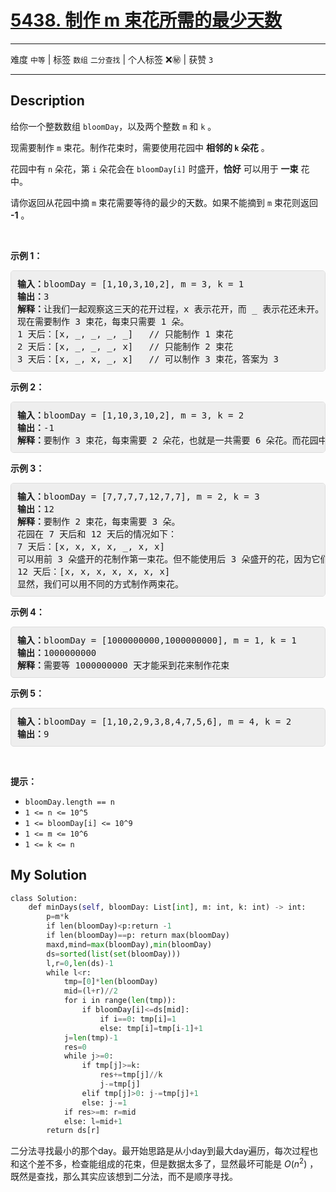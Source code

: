 # [5438. 制作 m 束花所需的最少天数](https://leetcode-cn.com/problems/minimum-number-of-days-to-make-m-bouquets/)

---

难度 `中等` | 标签 `数组` `二分查找`  | 个人标签 ❌㊙️ | 获赞 `3`

---

## Description

<style>
section pre{
    background-color: #eee;
    border: 1px solid #ddd;
    padding:10px;
    border-radius: 5px;
}
</style>
<section>
<p>给你一个整数数组 <code>bloomDay</code>，以及两个整数 <code>m</code> 和 <code>k</code> 。</p>
<p>现需要制作 <code>m</code> 束花。制作花束时，需要使用花园中 <strong>相邻的 <code>k</code> 朵花</strong> 。</p>
<p>花园中有 <code>n</code> 朵花，第 <code>i</code> 朵花会在 <code>bloomDay[i]</code> 时盛开，<strong>恰好</strong> 可以用于 <strong>一束</strong> 花中。</p>
<p>请你返回从花园中摘 <code>m</code> 束花需要等待的最少的天数。如果不能摘到 <code>m</code> 束花则返回 <strong>-1</strong> 。</p>
<p>&nbsp;</p>
<p><strong>示例 1：</strong></p>
<pre><strong>输入：</strong>bloomDay = [1,10,3,10,2], m = 3, k = 1
<strong>输出：</strong>3
<strong>解释：</strong>让我们一起观察这三天的花开过程，x 表示花开，而 _ 表示花还未开。
现在需要制作 3 束花，每束只需要 1 朵。
1 天后：[x, _, _, _, _]   // 只能制作 1 束花
2 天后：[x, _, _, _, x]   // 只能制作 2 束花
3 天后：[x, _, x, _, x]   // 可以制作 3 束花，答案为 3
</pre>
<p><strong>示例 2：</strong></p>
<pre><strong>输入：</strong>bloomDay = [1,10,3,10,2], m = 3, k = 2
<strong>输出：</strong>-1
<strong>解释：</strong>要制作 3 束花，每束需要 2 朵花，也就是一共需要 6 朵花。而花园中只有 5 朵花，无法满足制作要求，返回 -1 。
</pre>
<p><strong>示例 3：</strong></p>
<pre><strong>输入：</strong>bloomDay = [7,7,7,7,12,7,7], m = 2, k = 3
<strong>输出：</strong>12
<strong>解释：</strong>要制作 2 束花，每束需要 3 朵。
花园在 7 天后和 12 天后的情况如下：
7 天后：[x, x, x, x, _, x, x]
可以用前 3 朵盛开的花制作第一束花。但不能使用后 3 朵盛开的花，因为它们不相邻。
12 天后：[x, x, x, x, x, x, x]
显然，我们可以用不同的方式制作两束花。
</pre>
<p><strong>示例 4：</strong></p>
<pre><strong>输入：</strong>bloomDay = [1000000000,1000000000], m = 1, k = 1
<strong>输出：</strong>1000000000
<strong>解释：</strong>需要等 1000000000 天才能采到花来制作花束
</pre>
<p><strong>示例 5：</strong></p>
<pre><strong>输入：</strong>bloomDay = [1,10,2,9,3,8,4,7,5,6], m = 4, k = 2
<strong>输出：</strong>9
</pre>
<p>&nbsp;</p>
<p><strong>提示：</strong></p>
<ul>
	<li><code>bloomDay.length == n</code></li>
	<li><code>1 &lt;= n &lt;= 10^5</code></li>
	<li><code>1 &lt;= bloomDay[i] &lt;= 10^9</code></li>
	<li><code>1 &lt;= m &lt;= 10^6</code></li>
	<li><code>1 &lt;= k &lt;= n</code></li>
</ul>
</section>

## My Solution

```python
class Solution:
    def minDays(self, bloomDay: List[int], m: int, k: int) -> int:
        p=m*k
        if len(bloomDay)<p:return -1
        if len(bloomDay)==p: return max(bloomDay)
        maxd,mind=max(bloomDay),min(bloomDay)
        ds=sorted(list(set(bloomDay)))
        l,r=0,len(ds)-1
        while l<r:
            tmp=[0]*len(bloomDay)
            mid=(l+r)//2
            for i in range(len(tmp)):
                if bloomDay[i]<=ds[mid]: 
                    if i==0: tmp[i]=1
                    else: tmp[i]=tmp[i-1]+1
            j=len(tmp)-1
            res=0
            while j>=0:
                if tmp[j]>=k:
                    res+=tmp[j]//k
                    j-=tmp[j]
                elif tmp[j]>0: j-=tmp[j]+1
                else: j-=1
            if res>=m: r=mid
            else: l=mid+1
        return ds[r]
```

二分法寻找最小的那个day。最开始思路是从小day到最大day遍历，每次过程也和这个差不多，检查能组成的花束，但是数据太多了，显然最坏可能是 $O(n^2)$ ，既然是查找，那么其实应该想到二分法，而不是顺序寻找。